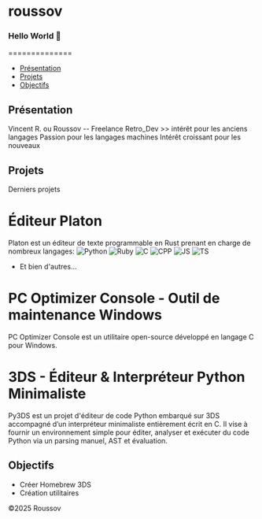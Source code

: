 # roussov
### Hello World 👋

==============

*   [Présentation](#presentation)
*   [Projets](#projets)
*   [Objectifs](#objectifs)

Présentation
------------
Vincent R. ou Roussov -- Freelance 
Retro_Dev >> intérêt pour les anciens langages
Passion pour les langages machines
Intérêt croissant pour les nouveaux 




Projets
--------

Derniers projets

# Éditeur Platon
Platon est un éditeur de texte programmable en Rust prenant en charge de nombreux langages:
![Python](https://img.shields.io/badge/Python-ffffff?logo=python&style=flat&color=05e851&logoColor=3776AB)
![Ruby](https://img.shields.io/badge/Ruby-ffffff?logo=ruby&style=flat&color=ffffff&logoColor=CC342D)
![C](https://img.shields.io/badge/C-ffffff?logo=c&style=flat&color=ffffff&logoColor=A8B9CC)
![CPP](https://img.shields.io/badge/CPP-ffffff?logo=cplusplus&style=flat&color=ffffff&logoColor=00599C)
![JS](https://img.shields.io/badge/JS-ffffff?logo=javascript&style=flat&color=ffffff&logoColor=F7DF1E)
![TS](https://img.shields.io/badge/TS-ffffff?logo=typescript&style=flat&color=ffffff&logoColor=3178C6)



* Et bien d'autres...

# PC Optimizer Console - Outil de maintenance Windows
PC Optimizer Console est un utilitaire open-source développé en langage C pour Windows.

# 3DS - Éditeur & Interpréteur Python Minimaliste
Py3DS est un projet d'éditeur de code Python embarqué sur 3DS accompagné d’un interpréteur minimaliste entièrement écrit en C. Il vise à fournir un environnement simple pour éditer, analyser et exécuter du code Python via un parsing manuel, AST et évaluation.




Objectifs
-------
* Créer Homebrew 3DS
* Création utilitaires



©2025 Roussov 



